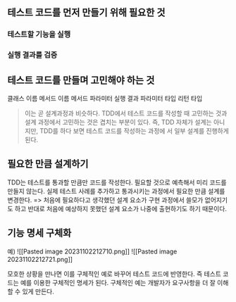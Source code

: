 ## 테스트 코드를 먼저 만들기 위해 필요한 것
### 테스트할 기능을 실행
### 실행 결과를 검증

## 테스트 코드를 만들며 고민해야 하는 것
클래스 이름
메서드 이름
메서드 파라미터
실행 결과
파라미터 타입
리턴 타입
> 이는 곧 설계과정과 비슷하다.
> TDD에서 테스트 코드를 작성할 때 고민하는 것과 설계 과정에서 고민하는 것은 겹치는 부분이 있다. 즉, TDD 자체가 설계는 아니지만, TDD를 하다 보면 테스트 코드를 작성하는 과정에 서 일부 설계를 진행하게 된다.

## 필요한 만큼 설계하기
TDD는 테스트를 통과할 만큼만 코드를 작성한다.
필요할 것으로 예측해서 미리 코드를 만들지 않는다.
실제 테스트 사례를 추가하고 통과시키는 과정에서 필요한 만큼 설계를 변경한다.
=> 처음에 필요하다고 생각했던 설계 요소가 구현 과정에서 쓸모가 없어지기도 하고 반대로 처음에 예상하지 못했던 설계 요소가 나중에 출현하기도 하기 때문이다.

## 기능 명세 구체화

예)
![[Pasted image 20231102212710.png]]
![[Pasted image 20231102212721.png]]

모호한 상황을 만나면 이를 구체적인 예로 바꾸어 테스트 코드에 반영한다. 즉 테스트 코드는 예를 이용한 구체적인 명세가 된다.
구체적인 예는 개발자가 요구사항을 더 잘 이해할 수 있게 만든다.
